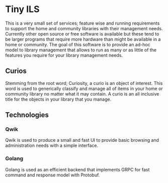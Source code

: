 # Tiny ILS

This is a very small set of services; feature wise and running requirements to support the home and community libraries with their management needs. Currently other open source or free software is available but these tend to be larger programs that require more hardware than might be available in a home or community. The goal of this software is to provide an ad-hoc model to library management that allows to run as many or as little of the features you require for your library management needs.

## Curios

Stemming from the root word; Curiosity, a curio is an object of interest. This word is used to generically classify and manage all of items in your home or community library no matter what it may contain. A curio is an all inclusive title for the objects in your library that you manage.

## Technologies

### Qwik

Qwik is used to produce a small and fast UI to provide basic browsing and administration needs with a simple interface.

### Golang

Golang is used as an efficient backend that implements GRPC for fast command and response model with Protobuf.